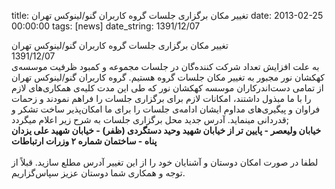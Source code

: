 title: تغییر مکان برگزاری جلسات گروه کاربران گنو/لینوکس تهران
date: 2013-02-25 00:00:00
tags: [news]
date_string: 1391/12/07


<div class="title">
تغییر مکان برگزاری جلسات گروه کاربران گنو/لینوکس تهران
</div>

<div class="date">
1391/12/07
</div>

<div class="body">
به علت افزایش تعداد شرکت کننده‌گان در جلسات مجموعه و کمبود ظرفیت موسسه‌ی کهکشان نور
مجبور به تغییر مکان جلسات گروه هستیم. گروه کاربران گنو/لینوکس تهران از تمامی دست‌اندرکاران موسسه کهکشان نور
که طی این مدت کلیه‌ی همکاری‌های لازم را با ما مبذول داشتند، امکانات لازم برای برگزاری جلسات را فراهم نمودند و
زحمات فراوان و پیگیری‌های مداوم ایشان ادامه‌ی جلسات را برای ما امکان‌پذیر ساخت تشکر و قدردانی مینماید.
آدرس جدید محل برگزاری جلسات به شرح زیر اعلام میگردد;
<br/>
<b>
‫خیابان ولیعصر - پایین تر از خیابان شهید وحید دستگردی (ظفر) - خیابان شهید علی یزدان پناه - ساختمان شماره ۲ وزرات ارتباطات‬
</b>
<br/>
<br/>
لطفا در صورت امکان دوستان و آشنایان خود را از این تغییر آدرس مطلع سازید. قبلاً از توجه و همکاری شما دوستان عزیز سپاس‌گزاریم.
</div>
<br/>
